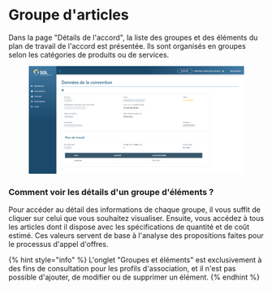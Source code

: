 # Groupe d'articles

Dans la page "Détails de l'accord", la liste des groupes et des éléments du plan de travail de l'accord est présentée. Ils sont organisés en groupes selon les catégories de produits ou de services.

<figure><img src="../../../.gitbook/assets/con-asso-det.png" alt=""><figcaption></figcaption></figure>

### Comment voir les détails d'un groupe d'éléments ?

Pour accéder au détail des informations de chaque groupe, il vous suffit de cliquer sur celui que vous souhaitez visualiser. Ensuite, vous accédez à tous les articles dont il dispose avec les spécifications de quantité et de coût estimé. Ces valeurs servent de base à l'analyse des propositions faites pour le processus d'appel d'offres.

{% hint style="info" %}
L'onglet "Groupes et éléments" est exclusivement à des fins de consultation pour les profils d'association, et il n'est pas possible d'ajouter, de modifier ou de supprimer un élément.
{% endhint %}
